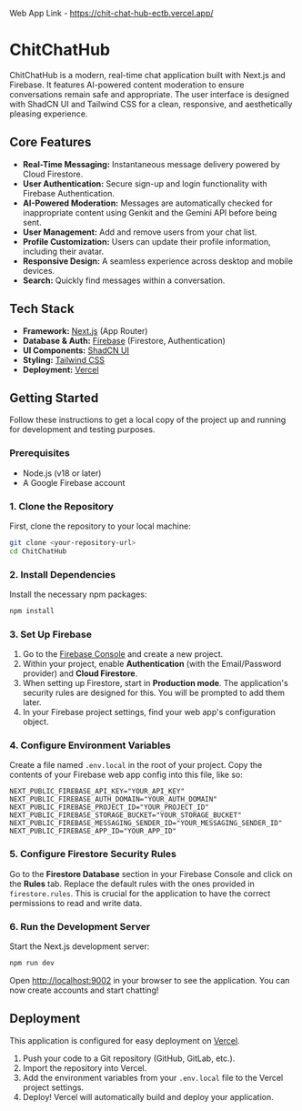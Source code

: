 Web App Link - https://chit-chat-hub-ectb.vercel.app/

# ChitChatHub

ChitChatHub is a modern, real-time chat application built with Next.js and Firebase. It features AI-powered content moderation to ensure conversations remain safe and appropriate. The user interface is designed with ShadCN UI and Tailwind CSS for a clean, responsive, and aesthetically pleasing experience.

## Core Features

-   **Real-Time Messaging:** Instantaneous message delivery powered by Cloud Firestore.
-   **User Authentication:** Secure sign-up and login functionality with Firebase Authentication.
-   **AI-Powered Moderation:** Messages are automatically checked for inappropriate content using Genkit and the Gemini API before being sent.
-   **User Management:** Add and remove users from your chat list.
-   **Profile Customization:** Users can update their profile information, including their avatar.
-   **Responsive Design:** A seamless experience across desktop and mobile devices.
-   **Search:** Quickly find messages within a conversation.

## Tech Stack

-   **Framework:** [Next.js](https://nextjs.org/) (App Router)
-   **Database & Auth:** [Firebase](https://firebase.google.com/) (Firestore, Authentication)
-   **UI Components:** [ShadCN UI](https://ui.shadcn.com/)
-   **Styling:** [Tailwind CSS](https://tailwindcss.com/)
-   **Deployment:** [Vercel](https://vercel.com/)

## Getting Started

Follow these instructions to get a local copy of the project up and running for development and testing purposes.

### Prerequisites

-   Node.js (v18 or later)
-   A Google Firebase account

### 1. Clone the Repository

First, clone the repository to your local machine:

```bash
git clone <your-repository-url>
cd ChitChatHub
```

### 2. Install Dependencies

Install the necessary npm packages:

```bash
npm install
```

### 3. Set Up Firebase

1.  Go to the [Firebase Console](https://console.firebase.google.com/) and create a new project.
2.  Within your project, enable **Authentication** (with the Email/Password provider) and **Cloud Firestore**.
3.  When setting up Firestore, start in **Production mode**. The application's security rules are designed for this. You will be prompted to add them later.
4.  In your Firebase project settings, find your web app's configuration object.

### 4. Configure Environment Variables

Create a file named `.env.local` in the root of your project. Copy the contents of your Firebase web app config into this file, like so:

```env
NEXT_PUBLIC_FIREBASE_API_KEY="YOUR_API_KEY"
NEXT_PUBLIC_FIREBASE_AUTH_DOMAIN="YOUR_AUTH_DOMAIN"
NEXT_PUBLIC_FIREBASE_PROJECT_ID="YOUR_PROJECT_ID"
NEXT_PUBLIC_FIREBASE_STORAGE_BUCKET="YOUR_STORAGE_BUCKET"
NEXT_PUBLIC_FIREBASE_MESSAGING_SENDER_ID="YOUR_MESSAGING_SENDER_ID"
NEXT_PUBLIC_FIREBASE_APP_ID="YOUR_APP_ID"
```

### 5. Configure Firestore Security Rules

Go to the **Firestore Database** section in your Firebase Console and click on the **Rules** tab. Replace the default rules with the ones provided in `firestore.rules`. This is crucial for the application to have the correct permissions to read and write data.

### 6. Run the Development Server

Start the Next.js development server:

```bash
npm run dev
```

Open [http://localhost:9002](http://localhost:9002) in your browser to see the application. You can now create accounts and start chatting!

## Deployment

This application is configured for easy deployment on [Vercel](https://vercel.com/).

1.  Push your code to a Git repository (GitHub, GitLab, etc.).
2.  Import the repository into Vercel.
3.  Add the environment variables from your `.env.local` file to the Vercel project settings.
4.  Deploy! Vercel will automatically build and deploy your application.
